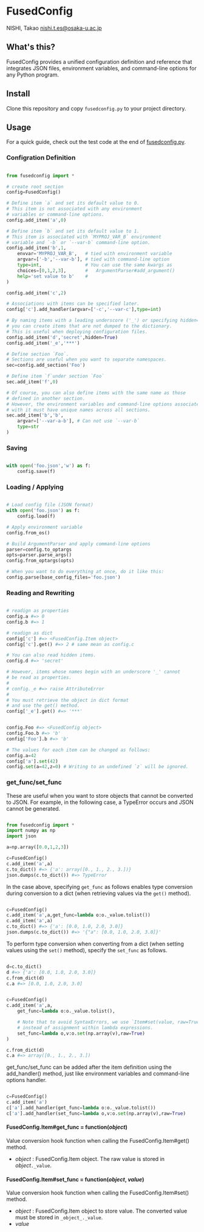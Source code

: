 # FusedConfig

NISHI, Takao <nishi.t.es@osaka-u.ac.jp>

## What's this?
FusedConfig provides a unified configuration definition and reference that integrates JSON files, environment variables, and command-line options for any Python program.

## Install
Clone this repository and copy `fusedconfig.py` to your project directory.

## Usage
For a quick guide, check out the test code at the end of [fusedconfig.py](fusedconfig.py).

### Configration Definition

```python

from fusedconfig import *

# create root section
config=FusedConfig()

# Define item `a` and set its default value to 0.
# This item is not associated with any environment
# variables or command-line options.
config.add_item('a',0)

# Define item `b` and set its default value to 1.
# This item is associated with `MYPROJ_VAR_B` environment
# variable and `-b` or `--var-b` command-line option.
config.add_item('b',1,
    envvar='MYPROJ_VAR_B',   # tied with environment variable
    argvar=['-b','--var-b'], # tied with command-line option
    type=int,                # You can use the same kwargs as
    choices=[0,1,2,3],       #   ArgumentParser#add_argument()
    help='set value to b'    #
)

config.add_item('c',2)

# Associations with items can be specified later.
config['c'].add_handler(argvar=['-c','--var-c'],type=int)

# By naming items with a leading underscore ('_') or specifying hidden=True,
# you can create items that are not dumped to the dictionary.
# This is useful when deploying configuration files.
config.add_item('d','secret',hidden=True)
config.add_item('_e','***')

# Define section `Foo`.
# Sections are useful when you want to separate namespaces.
sec=config.add_section('Foo')

# Define item `f`under section `Foo`
sec.add_item('f',0)

# Of course, you can also define items with the same name as those
# defined in another section.
# However, the environment variables and command-line options associated
# with it must have unique names across all sections.
sec.add_item('b','b',
    argvar=['--var-a-b'], # Can not use `--var-b`
    type=str
)

```

### Saving
```python

with open('foo.json','w') as f:
    config.save(f)
```


### Loading / Applying
```python

# Load config file (JSON format)
with open('foo.json') as f:
    config.load(f)

# Apply environment variable
config.from_os()

# Build ArgumentParser and apply command-line options
parser=config.to_optargs
opts=parser.parse_args()
config.from_optargs(opts)

# When you want to do everything at once, do it like this:
config.parse(base_config_files='foo.json')

```

### Reading and Rewriting
```python

# readign as properties
config.a #=> 0
config.b #=> 1

# readign as dict
config['c'] #=> <FusedConfig.Item object>
config['c'].get() #=> 2 # same mean as config.c

# You can also read hidden items.
config.d #=> 'secret'

# However, items whose names begin with an underscore '_' cannot
# be read as properties.
#
# config._e #=> raise AttributeError
#
# You must retrieve the object in dict format
# and use the get() method.
config['_e'].get() #=> '***'


config.Foo #=> <FusedConfig object>
config.Foo.b #=> 'b'
config['Foo'].b #=> 'b'

# The values for each item can be changed as follows:
config.a=42
config['a'].set(42)
config.set(a=42,z=0) # Writing to an undefined `z` will be ignored.
```

### get_func/set_func

These are useful when you want to store objects that cannot be converted to JSON.
For example, in the following case, a TypeError occurs and JSON cannot be generated.

```python

from fusedconfig import *
import numpy as np
import json

a=np.array([0.0,1,2,3])

c=FusedConfig()
c.add_item('a',a)
c.to_dict() #=> {'a': array([0., 1., 2., 3.])}
json.dumps(c.to_dict()) #=> TypeError
```

In the case above, specifying `get_func` as follows enables type conversion during conversion to a dict (when retrieving values via the `get()` method).

```python

c=FusedConfig()
c.add_item('a',a,get_func=lambda o:o._value.tolist())
c.add_item('a',a)
c.to_dict() #=> {'a': [0.0, 1.0, 2.0, 3.0]}
json.dumps(c.to_dict()) #=> '{"a": [0.0, 1.0, 2.0, 3.0]}'
```

To perform type conversion when converting from a dict (when setting values using the `set()` method), specify the `set_func` as follows.

```python

d=c.to_dict()
d #=> {'a': [0.0, 1.0, 2.0, 3.0]}
c.from_dict(d)
c.a #=> [0.0, 1.0, 2.0, 3.0]


c=FusedConfig()
c.add_item('a',a,
    get_func=lambda o:o._value.tolist(),

    # Note that to avoid SyntaxErrors, we use `Item#set(value, raw=True)`
    # instead of assignment within lambda expressions.
    set_func=lambda o,v:o.set(np.array(v),raw=True)
)

c.from_dict(d)
c.a #=> array([0., 1., 2., 3.])
```

get_func/set_func can be added after the item definition using the add_handler() method, just like environment variables and command-line options handler.

```python

c=FusedConfig()
c.add_item('a')
c['a'].add_handler(get_func=lambda o:o._value.tolist())
c['a'].add_handler(set_func=lambda o,v:o.set(np.array(v),raw=True)
```

#### FusedConfig.Item#get_func = function(_object_)
Value conversion hook function when calling the FusedConfig.Item#get() method.

+ _object_ : FusedConfig.Item object. The raw value is stored in _object_`._value`.

#### FusedConfig.Item#set_func = function(_object_, _value_)
Value conversion hook function when calling the FusedConfig.Item#set() method.

+ _object_ : FusedConfig.Item object to store value. The converted value must be stored in `_object_._value`.
+ _value_
